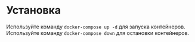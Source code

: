 # Установка 

Используйте команду `docker-compose up -d` для запуска контейнеров.  
Используйте команду `docker-compose down` для остановки контейнеров.